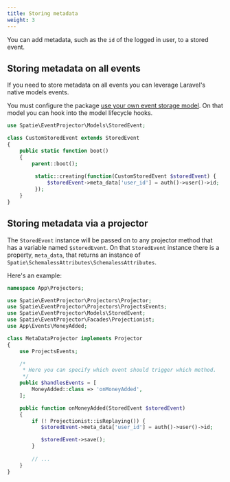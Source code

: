 ```yaml
---
title: Storing metadata
weight: 3
---
```


You can add metadata, such as the `id` of the logged in user, to a stored event. 

## Storing metadata on all events

If you need to store metadata on all events you can leverage Laravel's native models events.

You must configure the package [use your own event storage model](/laravel-event-projector/v2/advanced-usage/using-your-own-event-storage-model). On that model you can hook into the model lifecycle hooks.

```php
use Spatie\EventProjector\Models\StoredEvent;

class CustomStoredEvent extends StoredEvent
{
    public static function boot()
    {
        parent::boot();
        
         static::creating(function(CustomStoredEvent $storedEvent) {
             $storedEvent->meta_data['user_id'] = auth()->user()->id;
         });
    }
}
```

## Storing metadata via a projector

The `StoredEvent` instance will be passed on to any projector method that has a variable named `$storedEvent`. On that `StoredEvent` instance there is a property, `meta_data`, that returns an instance of `Spatie\SchemalessAttributes\SchemalessAttributes`.

Here's an example:

```php
namespace App\Projectors;

use Spatie\EventProjector\Projectors\Projector;
use Spatie\EventProjector\Projectors\ProjectsEvents;
use Spatie\EventProjector\Models\StoredEvent;
use Spatie\EventProjector\Facades\Projectionist;
use App\Events\MoneyAdded;

class MetaDataProjector implements Projector
{
    use ProjectsEvents;

    /*
     * Here you can specify which event should trigger which method.
     */
    public $handlesEvents = [
        MoneyAdded::class => 'onMoneyAdded',
    ];

    public function onMoneyAdded(StoredEvent $storedEvent)
    {
        if (! Projectionist::isReplaying()) {
           $storedEvent->meta_data['user_id'] = auth()->user()->id;

           $storedEvent->save();
        }
        
        // ...
    }
}
```
